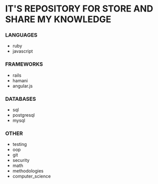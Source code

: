# IT'S REPOSITORY FOR STORE AND SHARE MY KNOWLEDGE

### LANGUAGES
- ruby
- javascript

### FRAMEWORKS
- rails
- hamani
- angular.js

### DATABASES
- sql
- postgresql
- mysql

### OTHER
- testing
- oop
- git
- security
- math
- methodologies
- computer_science